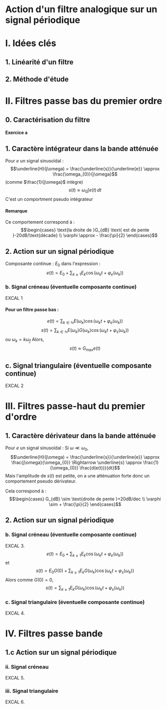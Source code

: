 # Action d'un filtre analogique sur un signal périodique

# I. Idées clés
## 1. Linéarité d'un filtre
## 2. Méthode d'étude
# II. Filtres passe bas du premier ordre 
## 0. Caractérisation du filtre
#### Exercice a
## 1. Caractère intégrateur dans la bande atténuée
Pour $e$ un signal sinusoïdal : 
$$\underline{H}(j\omega) = \frac{\underline{s}}{\underline{e}} \approx \frac{\omega_{0}}{j\omega}$$
(comme $\frac{1}{j\omega}$ intègre)
$$s(t) \approx \omega_{0} \int e(t) \, dt $$
C'est un comportment pseudo intégrateur

#### Remarque
Ce comportement correspond à : 
$$\begin{cases}
\text{la droite de }G_{dB} \text{ est de pente }-20dB/\text{décade} \\
\varphi \approx - \frac{\pi}{2}
\end{cases}$$

## 2. Action sur un signal périodique
Composante continue : $E_{0}$ dans l'expression :
$$e(t) = E_{0} + \sum_{k \geq 1}E_{k}\cos(\omega_{k}t + \varphi_{e}(\omega_{k}))$$

### b. Signal créneau (éventuelle composante continue)
EXCAL 1
#### Pour un filtre passe bas :
$$e(t) = \sum_{k \in \mathbb{N}}E(\omega _{k})\cos(\omega_{k} t + \varphi_{e}(\omega_{k}))$$
$$s(t) = \sum_{k \in \mathbb{N}}E(\omega _{k})G(\omega_{k})\cos(\omega_{k} t + \varphi_{s}(\omega_{k}))$$
ou $\omega_{k} = k \omega_{f}$
Alors, 
$$s(t) \approx G_{\max}e(t)$$

## c. Signal triangulaire (éventuelle composante continue)
EXCAL 2

# III. Filtres passe-haut du premier d'ordre
## 1. Caractère dérivateur dans la bande atténuée
Pour $e$ un signal sinusoïdal : 
Si $\omega \ll \omega_{0}$, 
$$\underline{H}(j\omega) = \frac{\underline{s}}{\underline{e}} \approx \frac{j\omega}{\omega_{0}} \Rightarrow \underline{s} \approx \frac{1}{\omega_{0}} \frac{d(e(t))}{dt}$$
Mais l'amplitude de $s(t)$ est petite, on a une atténuation forte donc un comportement pseudo dérivateur. 

Cela correspond à : 
$$\begin{cases}
G_{dB} \sim \text{droite de pente }+20dB/dec \\
\varphi \sim + \frac{\pi}{2}
\end{cases}$$

## 2. Action sur un signal périodique
### b. Signal créneau (éventuelle composante continue)
EXCAL 3.
$$e(t) = E_{0} + \sum_{k \geq 1} E_{k} \cos(\omega_{k}t + \varphi_{e}(\omega_{k}))$$
et
$$s(t) = E_{0}G(0) + \sum_{k \geq 1} E_{k}G(\omega_{k})\cos(\omega_{k}t+\varphi_{s}(\omega_{k}))$$
Alors comme $G(0) = 0$, 
$$s(t) = \sum_{k \geq 1} E_{k}G(\omega_{k})\cos(\omega_{k}t+\varphi_{s}(\omega_{k}))$$
### c. Signal triangulaire (éventuelle composante continue)
EXCAL 4.

# IV. Filtres passe bande
## 1.c Action sur un signal périodique
### ii. Signal créneau
EXCAL 5.

### iii. Signal triangulaire
EXCAL 6.